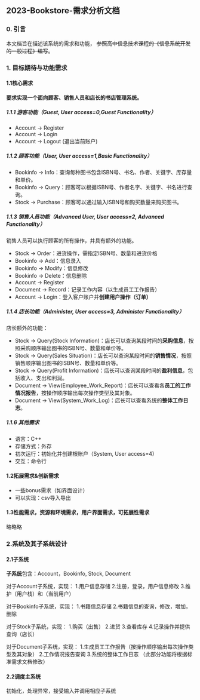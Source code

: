 ## 2023-Bookstore-需求分析文档

### 0. 引言
本文档旨在描述该系统的需求和功能，  ~~参照高中信息技术课程的《信息系统开发的一般过程》编写~~。

### 1. 目标期待与功能需求
#### 1.1核心需求
**要求实现一个面向顾客、销售人员和店长的书店管理系统。**
##### 1.1.1 游客功能（Guest, User access=0,Guest Functionality）
- Account -> Register
- Account -> Login
- Account -> Logout (退出当前账户)
##### 1.1.2 顾客功能（User, User access=1,Basic Functionality）
- Bookinfo -> Info：查询每种图书包含ISBN号、书名、作者、关键字、库存量和单价。
- Bookinfo -> Query：顾客可以根据ISBN号、作者名字、关键字、书名进行查询。
- Stock -> Purchase：顾客可以通过输入ISBN号和购买数量来购买图书。
##### 1.1.3 销售人员功能（Advanced User, User access=2, Advanced Functionality）
销售人员可以执行顾客的所有操作，并具有额外的功能。
- Stock -> Order：进货操作，需指定ISBN号、数量和进货价格
- Bookinfo -> Add：信息录入
- Bookinfo -> Modify：信息修改
- Bookinfo -> Delete：信息删除
- Account -> Register
- Document -> Record：记录工作内容（以生成员工工作报告）
- Account -> Login：登入客户账户并**创建用户操作（订单）**
##### 1.1.4 店长功能（Administer, User access=3, Administer Functionality）
店长额外的功能：
- Stock -> Query(Stock Information)：店长可以查询某段时间的**采购信息**，按照采购顺序输出图书的ISBN号、数量和单价等。
- Stock -> Query(Sales Situation)：店长可以查询某段时间的**销售情况**，按照销售顺序输出图书的ISBN号、数量和单价等。
- Stock -> Query(Profit Information)：店长可以查询某段时间的**盈利信息**，包括收入、支出和利润。
- Document -> View(Employee_Work_Report)：店长可以查看各**员工的工作情况报告**，按操作顺序输出每次操作类型及其对象。
- Document -> View(System_Work_Log)：店长可以查看系统的**整体工作日志**。

##### 1.1.6 其他需求
- 语言：C++
- 存储方式：外存
- 初次运行：初始化并创建根账户（System, User access=4)
- 交互：命令行
#### 1.2拓展需求&创新需求
- 一些bonus需求（如界面设计）
- 可以实现：csv导入导出

#### 1.3性能需求，资源和环境需求，用户界面需求，可拓展性需求
略略略

### 2.系统及其子系统设计
#### 2.1子系统
**子系统**包含：Account，Bookinfo, Stock, Document

对于Account子系统，实现：
1.用户信息存储
2.注册，登录，用户信息修改
3.维护（用户栈）和（当前用户）

对于Bookinfo子系统，实现：
1.书籍信息存储
2.书籍信息的查询，修改，增加，删除

对于Stock子系统，实现： 
1.购买（出售） 
2.进货
3.查看库存
4.记录操作并提供查询（店长）

对于Document子系统，实现：
1.生成员工工作报告（按操作顺序输出每次操作类型及其对象）
2.工作情况报告查询
3.系统的整体工作日志
（此部分功能将根据标准需求文档修改）

#### 2.2调度主系统
初始化，处理异常，接受输入并调用相应子系统